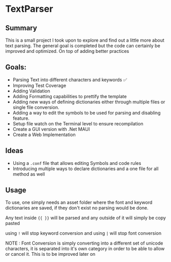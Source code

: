 # TextParser

## Summary
This is a small project I took upon to explore and find out a little more about text parsing. The general goal is completed but the code can certainly be improved and optimized. On top of adding better practices

## Goals:
 
- Parsing Text into different characters and keywords ✅
- Improving Test Coverage 
- Adding Validation
- Adding Formatting capabilities to prettify the template
- Adding new ways of defining dictionaries either through multiple files or single file conversion.
- Adding a way to edit the symbols to be used for parsing and disabling feature. 
- Setup file watch on the Terminal level to ensure recompilation
- Create a GUI version with .Net MAUI
- Create a Web Implementation

## Ideas

- Using a `.conf` file that allows editing Symbols and code rules
- Introducing multiple ways to declare dictionaries and a one file for all method as well

## Usage

To use, one simply needs an asset folder where the font and keyword dictionaries are saved, if they don't exist no parsing would be done.

Any text inside `{{ }}` will be parsed and any outside of it will simply be copy pasted

using `!` will stop keyword conversion and using `|` will stop font conversion

NOTE : Font Conversion is simply converting into a different set of unicode characters, it is separated into it's own category in order to be able to allow or cancel it. This is to be improved later on


